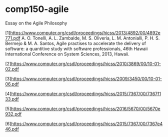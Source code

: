 # comp150-agile
Essay on the Agile Philosophy

[1]https://www.computer.org/csdl/proceedings/hicss/2013/4892/00/4892e771.pdf
A. O. Tonelli, A. L. Zambalde, M. S. Oliveria, L. M. Antonialli, P. H. S. Bermejo & M. A. Santos, Agile practises to accelerate the delivery of software: a quantitive study with software professionals, 46th Hawaii International Conference on System Sciences, 2013, Hawaii.

[2]https://www.computer.org/csdl/proceedings/hicss/2010/3869/00/10-01-02.pdf

[3]https://www.computer.org/csdl/proceedings/hicss/2009/3450/00/10-01-06.pdf

[4]https://www.computer.org/csdl/proceedings/hicss/2015/7367/00/7367f133.pdf

[5]https://www.computer.org/csdl/proceedings/hicss/2016/5670/00/5670e932.pdf

[6]https://www.computer.org/csdl/proceedings/hicss/2015/7367/00/7367e446.pdf
